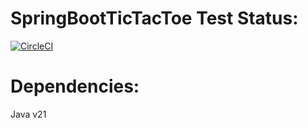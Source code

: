 # SpringBootTicTacToe Test Status:  
[![CircleCI](https://dl.circleci.com/status-badge/img/circleci/FBoJSjKkX9Uhs9jLZGDqPQ/WbDhc3VQMaGLRgC5Y5B7bR/tree/main.svg?style=svg)](https://dl.circleci.com/status-badge/redirect/circleci/FBoJSjKkX9Uhs9jLZGDqPQ/WbDhc3VQMaGLRgC5Y5B7bR/tree/main)  
# Dependencies:  
Java v21  
